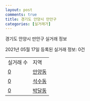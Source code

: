 ```yaml
---
layout: post
comments: true
title: 경기도 안양시 만안구
categories: [실거래가]
---
```


경기도 안양시 만안구 실거래 정보

2021년 05월 17일 등록된 실거래 정보: 0건


<table>
  <tr>
    <td>실거래 수</td>
    <td>지역</td>
  </tr>

  
  <tr>
    <td><a href="4117110100.html">0</a></td>
    <td><a href="4117110100.html">안양동</a></td>
  </tr>
    

  <tr>
    <td><a href="4117110200.html">0</a></td>
    <td><a href="4117110200.html">석수동</a></td>
  </tr>
    

  <tr>
    <td><a href="4117110300.html">0</a></td>
    <td><a href="4117110300.html">박달동</a></td>
  </tr>
    


</table>
    